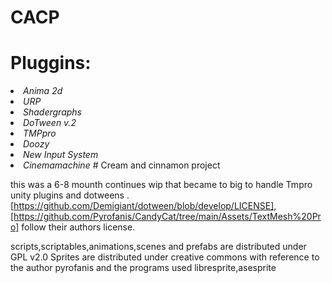 # CACP

<h1><b>Pluggins:</h1></b>
<list>
 <i>
 <li>Anima 2d
 <li>URP
 <li>Shadergraphs 
 <li>DoTween v.2
<li>TMPpro
<li>Doozy
<li>New Input System
 <li>Cinemamachine
 </i>
</list>
# Cream and cinnamon project

this was a 6-8 mounth continues wip that became to big to handle
Tmpro  unity plugins and dotweens
.[https://github.com/Demigiant/dotween/blob/develop/LICENSE],[https://github.com/Pyrofanis/CandyCat/tree/main/Assets/TextMesh%20Pro] follow their authors license.

scripts,scriptables,animations,scenes and prefabs are distributed under GPL v2.0
Sprites are distributed under creative commons with reference to the author pyrofanis
and the programs used libresprite,asesprite
